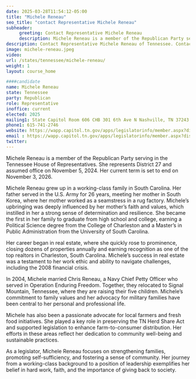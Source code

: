 ```yaml
---
date: 2025-03-28T11:54:12-05:00
title: "Michele Reneau"
seo_title: "contact Representative Michele Reneau"
subheader:
     greeting: Contact Representative Michele Reneau
     description: Michele Reneau is a member of the Republican Party serving in the Tennessee House of Representatives. She represents District 27 and assumed office on November 5, 2024. Her current term is set to end on November 3, 2026.
description: Contact Representative Michele Reneau of Tennessee. Contact information for Michele Reneau includes email address, phone number, and mailing address.
image: michele-reneau.jpeg
video:
url: /states/tennessee/michele-reneau/
weight: 1
layout: course_home

####candidate
name: Michele Reneau
state: Tennessee
party: Republican
role: Representative
inoffice: current
elected: 2025
mailing1: State Capitol Room 606 CHB 301 6th Ave N Nashville, TN 37243
phone1: 615-741-2746
website: https://wapp.capitol.tn.gov/apps/legislatorinfo/member.aspx?district=H27/
email : https://wapp.capitol.tn.gov/apps/legislatorinfo/member.aspx?district=H27/
twitter: 
---
```

Michele Reneau is a member of the Republican Party serving in the Tennessee House of Representatives. She represents District 27 and assumed office on November 5, 2024. Her current term is set to end on November 3, 2026.

Michele Reneau grew up in a working-class family in South Carolina. Her father served in the U.S. Army for 26 years, meeting her mother in South Korea, where her mother worked as a seamstress in a rug factory. Michele’s upbringing was deeply influenced by her mother’s faith and values, which instilled in her a strong sense of determination and resilience. She became the first in her family to graduate from high school and college, earning a Political Science degree from the College of Charleston and a Master’s in Public Administration from the University of South Carolina.

Her career began in real estate, where she quickly rose to prominence, closing dozens of properties annually and earning recognition as one of the top realtors in Charleston, South Carolina. Michele’s success in real estate was a testament to her work ethic and ability to navigate challenges, including the 2008 financial crisis.

In 2004, Michele married Chris Reneau, a Navy Chief Petty Officer who served in Operation Enduring Freedom. Together, they relocated to Signal Mountain, Tennessee, where they are raising their five children. Michele’s commitment to family values and her advocacy for military families have been central to her personal and professional life.

Michele has also been a passionate advocate for local farmers and fresh food initiatives. She played a key role in preserving the TN Herd Share Act and supported legislation to enhance farm-to-consumer distribution. Her efforts in these areas reflect her dedication to community well-being and sustainable practices.

As a legislator, Michele Reneau focuses on strengthening families, promoting self-sufficiency, and fostering a sense of community. Her journey from a working-class background to a position of leadership exemplifies her belief in hard work, faith, and the importance of giving back to society.

